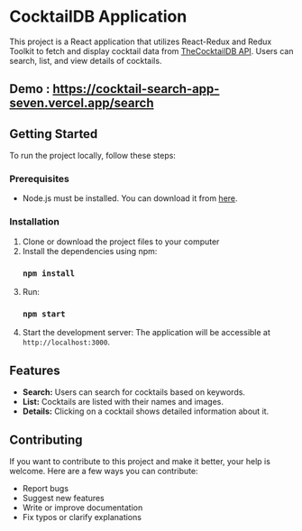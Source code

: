# CocktailDB Application

This project is a React application that utilizes React-Redux and Redux Toolkit to fetch and display cocktail data from [TheCocktailDB API](https://www.thecocktaildb.com/api.php). Users can search, list, and view details of cocktails.

## Demo : https://cocktail-search-app-seven.vercel.app/search

## Getting Started

To run the project locally, follow these steps:

### Prerequisites

- Node.js must be installed. You can download it from [here](https://nodejs.org/).

### Installation

1. Clone or download the project files to your computer
2. Install the dependencies using npm:
   ### `npm install`
3. Run:
   ### `npm start`
4. Start the development server: The application will be accessible at `http://localhost:3000`.

## Features

- **Search:** Users can search for cocktails based on keywords.
- **List:** Cocktails are listed with their names and images.
- **Details:** Clicking on a cocktail shows detailed information about it.

## Contributing

If you want to contribute to this project and make it better, your help is welcome. Here are a few ways you can contribute:

- Report bugs
- Suggest new features
- Write or improve documentation
- Fix typos or clarify explanations
